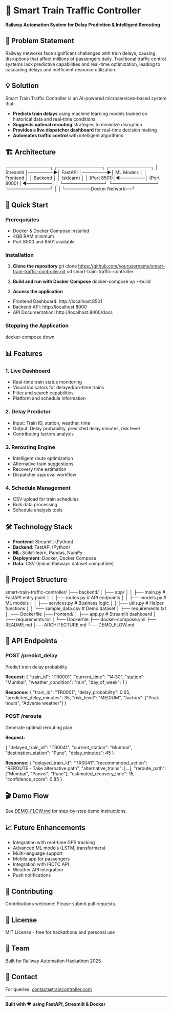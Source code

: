 # 🚂 Smart Train Traffic Controller

**Railway Automation System for Delay Prediction & Intelligent Rerouting**

## 🎯 Problem Statement

Railway networks face significant challenges with train delays, causing disruptions that affect millions of passengers daily. Traditional traffic control systems lack predictive capabilities and real-time optimization, leading to cascading delays and inefficient resource utilization.

## 💡 Solution

Smart Train Traffic Controller is an AI-powered microservices-based system that:

- **Predicts train delays** using machine learning models trained on historical data and real-time conditions
- **Suggests optimal rerouting** strategies to minimize disruption
- **Provides a live dispatcher dashboard** for real-time decision making
- **Automates traffic control** with intelligent algorithms

## 🏗️ Architecture

┌─────────────┐ ┌──────────────┐ ┌─────────────┐
│ Streamlit │────────▶│ FastAPI │────────▶│ ML Models │
│ Frontend │ │ Backend │ │ (sklearn) │
│ (Port 8501)│◀────────│ (Port 8000) │◀────────│ │
└─────────────┘ └──────────────┘ └─────────────┘
│ │
└────────Docker Network──┘


## 🚀 Quick Start

### Prerequisites
- Docker & Docker Compose installed
- 4GB RAM minimum
- Port 8000 and 8501 available

### Installation

1. **Clone the repository**
git clone https://github.com/yourusername/smart-train-traffic-controller.git
cd smart-train-traffic-controller


2. **Build and run with Docker Compose**
docker-compose up --build


3. **Access the application**
- Frontend Dashboard: http://localhost:8501
- Backend API: http://localhost:8000
- API Documentation: http://localhost:8000/docs

### Stopping the Application

docker-compose down


## 📊 Features

### 1. Live Dashboard
- Real-time train status monitoring
- Visual indicators for delayed/on-time trains
- Filter and search capabilities
- Platform and schedule information

### 2. Delay Predictor
- Input: Train ID, station, weather, time
- Output: Delay probability, predicted delay minutes, risk level
- Contributing factors analysis

### 3. Rerouting Engine
- Intelligent route optimization
- Alternative train suggestions
- Recovery time estimation
- Dispatcher approval workflow

### 4. Schedule Management
- CSV upload for train schedules
- Bulk data processing
- Schedule analysis tools

## 🛠️ Technology Stack

- **Frontend**: Streamlit (Python)
- **Backend**: FastAPI (Python)
- **ML**: Scikit-learn, Pandas, NumPy
- **Deployment**: Docker, Docker Compose
- **Data**: CSV (Indian Railways dataset compatible)

## 📁 Project Structure


smart-train-traffic-controller/
├── backend/
│ ├── app/
│ │ ├── main.py # FastAPI entry point
│ │ ├── routes.py # API endpoints
│ │ ├── models.py # ML models
│ │ ├── services.py # Business logic
│ │ ├── utils.py # Helper functions
│ │ └── sample_data.csv # Demo dataset
│ ├── requirements.txt
│ └── Dockerfile
├── frontend/
│ ├── app.py # Streamlit dashboard
│ ├── requirements.txt
│ └── Dockerfile
├── docker-compose.yml
├── README.md
├── ARCHITECTURE.md
└── DEMO_FLOW.md


## 🧪 API Endpoints

### POST /predict_delay
Predict train delay probability

**Request:**
{
"train_id": "TR0001",
"current_time": "14:30",
"station": "Mumbai",
"weather_condition": "rain",
"day_of_week": 1
}


**Response:**
{
"train_id": "TR0001",
"delay_probability": 0.65,
"predicted_delay_minutes": 35,
"risk_level": "MEDIUM",
"factors": ["Peak hours", "Adverse weather"]
}


### POST /reroute
Generate optimal rerouting plan

**Request:**

{
"delayed_train_id": "TR0041",
"current_station": "Mumbai",
"destination_station": "Pune",
"delay_minutes": 45
}


**Response:**
{
"delayed_train_id": "TR0041",
"recommended_action": "REROUTE - Take alternative path",
"alternative_trains": [...],
"reroute_path": ["Mumbai", "Panvel", "Pune"],
"estimated_recovery_time": 15,
"confidence_score": 0.85
}


## 🎬 Demo Flow

See [DEMO_FLOW.md](DEMO_FLOW.md) for step-by-step demo instructions.

## 📈 Future Enhancements

- Integration with real-time GPS tracking
- Advanced ML models (LSTM, transformers)
- Multi-language support
- Mobile app for passengers
- Integration with IRCTC API
- Weather API integration
- Push notifications

## 🤝 Contributing

Contributions welcome! Please submit pull requests.

## 📄 License

MIT License - free for hackathons and personal use

## 👥 Team

Built for Railway Automation Hackathon 2025

## 📧 Contact

For queries: contact@traincontroller.com

---

**Built with ❤️ using FastAPI, Streamlit & Docker**
